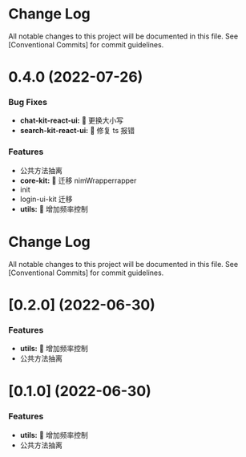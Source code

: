 # Change Log

All notable changes to this project will be documented in this file.
See [Conventional Commits] for commit guidelines.

# 0.4.0 (2022-07-26)

### Bug Fixes

- **chat-kit-react-ui:** 🐛 更换大小写
- **search-kit-react-ui:** 🐛 修复 ts 报错

### Features

- 公共方法抽离
- **core-kit:** 🎸 迁移 nimWrapperrapper
- init
- login-ui-kit 迁移
- **utils:** 🎸 增加频率控制

# Change Log

All notable changes to this project will be documented in this file.
See [Conventional Commits] for commit guidelines.

# [0.2.0] (2022-06-30)

### Features

- **utils:** 🎸 增加频率控制
- 公共方法抽离

# [0.1.0] (2022-06-30)

### Features

- **utils:** 🎸 增加频率控制
- 公共方法抽离
